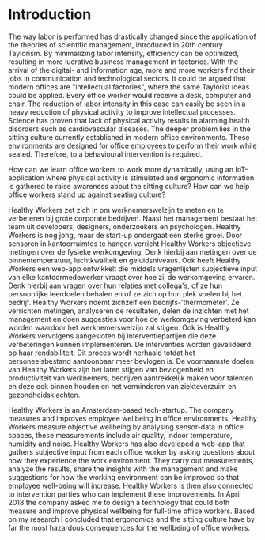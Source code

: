 # Introduction

The way labor is performed has drastically changed since the application of the theories of scientific management, introduced in 20th century Taylorism. By minimalizing labor intensity, efficiency can be optimized, resulting in more lucrative business management in factories. With the arrival of the digital- and information age, more and more workers find their jobs in communication and technological sectors. It could be argued that modern offices are "intellectual factories", where the same Taylorist ideas could be applied. Every office worker would receive a desk, computer and chair. The reduction of labor intensity in this case can easily be seen in a heavy reduction of physical activity to improve intellectual processes. Science has proven that lack of physical activity results in alarming health disorders such as cardiovascular diseases. The deeper problem lies in the sitting culture currently established in modern office environments. These environments are designed for office employees to perform their work while seated. Therefore, to a behavioural intervention is required.

How can we learn office workers to work more dynamically, using an IoT-application where physical activity is stimulated and ergonomic information is gathered to raise awareness about the sitting culture? How can we help office workers stand up against seating culture?



Healthy Workers zet zich in om werknemerswelzijn te meten en te verbeteren bij grote corporate bedrijven. Naast het management bestaat het team uit developers, designers, onderzoekers en psychologen. Healthy Workers is nog jong, maar de start-up ondergaat een sterke groei. Door sensoren in kantoorruimtes te hangen verricht Healthy Workers objectieve metingen over de fysieke werkomgeving. Denk hierbij aan metingen over de binnentemperatuur, luchtkwaliteit en geluidsniveaus. Ook heeft Healthy Workers een web-app ontwikkelt die middels vragenlijsten subjectieve input van elke kantoormedewerker vraagt over hoe zij de werkomgeving ervaren. Denk hierbij aan vragen over hun relaties met collega's, of ze hun persoonlijke leerdoelen behalen en of ze zich op hun plek voelen bij het bedrijf. Healthy Workers noemt zichzelf een bedrijfs-'thermometer'. Ze verrichten metingen, analyseren de resultaten, delen de inzichten met het management en doen suggesties voor hoe de werkomgeving verbeterd kan worden waardoor het werknemerswelzijn zal stijgen. Ook is Healthy Workers vervolgens aangesloten bij interventiepartijen die deze verbeteringen kunnen implementeren. De interventies worden gevalideerd op haar rendabiliteit. Dit proces wordt herhaald totdat het personeelsbestand aantoonbaar meer bevlogen is. De voornaamste doelen van Healthy Workers zijn het laten stijgen van bevlogenheid en productiviteit van werknemers, bedrijven aantrekkelijk maken voor talenten en deze ook binnen houden en het verminderen van ziekteverzuim en gezondheidsklachten.

Healthy Workers is an Amsterdam-based tech-startup. The company measures and improves employee wellbeing in office environments. Healthy Workers measure objective wellbeing by analysing sensor-data in office spaces, these measurements include air quality, indoor temperature, humidity and noise. Healthy Workers has also developed a web-app that gathers subjective input from each office worker by asking questions about how they experience the work environment. They carry out measurements, analyze the results, share the insights with the management and make suggestions for how the working environment can be improved so that employee well-being will increase. Healthy Workers is then also connected to intervention parties who can implement these improvements. In April 2018 the company asked me to design a technology that could both measure and improve physical wellbeing for full-time office workers. Based on my research I concluded that ergonomics and the sitting culture have by far the most hazardous consequences for the wellbeing of office workers.